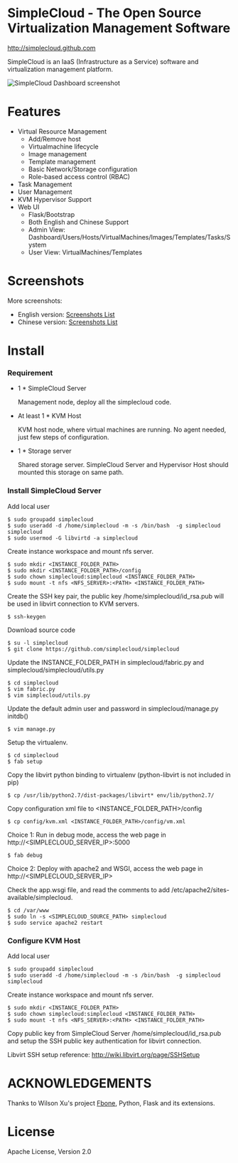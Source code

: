SimpleCloud - The Open Source Virtualization Management Software
===========

http://simplecloud.github.com

SimpleCloud is an IaaS (Infrastructure as a Service) software and virtualization management platform.

![SimpleCloud Dashboard screenshot](http://github.com/simplecloud/simplecloud/raw/master/screenshots/en/admindashboard.png)

Features
===========

- Virtual Resource Management
  - Add/Remove host
  - Virtualmachine lifecycle
  - Image management
  - Template management
  - Basic Network/Storage configuration
  - Role-based access control (RBAC)
- Task Management
- User Management
- KVM Hypervisor Support
- Web UI
  - Flask/Bootstrap
  - Both English and Chinese Support
  - Admin View: Dashboard/Users/Hosts/VirtualMachines/Images/Templates/Tasks/System 
  - User View: VirtualMachines/Templates

Screenshots
==========

More screenshots:

* English version: [Screenshots List](https://github.com/simplecloud/simplecloud/blob/master/screenshots.md)
* Chinese version: [Screenshots List](https://github.com/simplecloud/simplecloud/blob/master/screenshots_chs.md)
  
Install
==========

### Requirement

* 1 * SimpleCloud Server
    
    Management node, deploy all the simplecloud code. 
* At least 1 * KVM Host
    
    KVM host node, where virtual machines are running. No agent needed, just few steps of configuration.
* 1 * Storage server

    Shared storage server. SimpleCloud Server and Hypervisor Host should mounted this storage on same path.

### Install SimpleCloud Server

Add local user

    $ sudo groupadd simplecloud
    $ sudo useradd -d /home/simplecloud -m -s /bin/bash  -g simplecloud simplecloud
    $ sudo usermod -G libvirtd -a simplecloud

Create instance workspace and mount nfs server. 

    $ sudo mkdir <INSTANCE_FOLDER_PATH>
    $ sudo mkdir <INSTANCE_FOLDER_PATH>/config
    $ sudo chown simplecloud:simplecloud <INSTANCE_FOLDER_PATH>
    $ sudo mount -t nfs <NFS_SERVER>:<PATH> <INSTANCE_FOLDER_PATH>

Create the SSH key pair, the public key /home/simplecloud/id_rsa.pub will be used in libvirt connection to KVM servers.

    $ ssh-keygen

Download source code

    $ su -l simplecloud
    $ git clone https://github.com/simplecloud/simplecloud

Update the INSTANCE_FOLDER_PATH in simplecloud/fabric.py and simplecloud/simplecloud/utils.py

    $ cd simplecloud
    $ vim fabric.py
    $ vim simplecloud/utils.py

Update the default admin user and password in simplecloud/manage.py initdb()

    $ vim manage.py

Setup the virtualenv.

    $ cd simplecloud
    $ fab setup

Copy the libvirt python binding to virtualenv (python-libvirt is not included in pip)

    $ cp /usr/lib/python2.7/dist-packages/libvirt* env/lib/python2.7/

Copy configuration xml file to <INSTANCE_FOLDER_PATH>/config

    $ cp config/kvm.xml <INSTANCE_FOLDER_PATH>/config/vm.xml

Choice 1: Run in debug mode, access the web page in http://<SIMPLECLOUD_SERVER_IP>:5000

    $ fab debug

Choice 2: Deploy with apache2 and WSGI, access the web page in http://<SIMPLECLOUD_SERVER_IP>

Check the app.wsgi file, and read the comments to add /etc/apache2/sites-available/simplecloud.
    
    $ cd /var/www
    $ sudo ln -s <SIMPLECLOUD_SOURCE_PATH> simplecloud
    $ sudo service apache2 restart

### Configure KVM Host

Add local user

    $ sudo groupadd simplecloud
    $ sudo useradd -d /home/simplecloud -m -s /bin/bash  -g simplecloud simplecloud

Create instance workspace and mount nfs server. 

    $ sudo mkdir <INSTANCE_FOLDER_PATH>
    $ sudo chown simplecloud:simplecloud <INSTANCE_FOLDER_PATH>
    $ sudo mount -t nfs <NFS_SERVER>:<PATH> <INSTANCE_FOLDER_PATH>

Copy public key from SimpleCloud Server /home/simplecloud/id_rsa.pub and setup the SSH public key authentication for libvirt connection.

Libvirt SSH setup reference: http://wiki.libvirt.org/page/SSHSetup

ACKNOWLEDGEMENTS
==========

Thanks to Wilson Xu's project [Fbone](https://github.com/imwilsonxu/fbone), Python, Flask and its extensions.

License
===========

Apache License, Version 2.0





